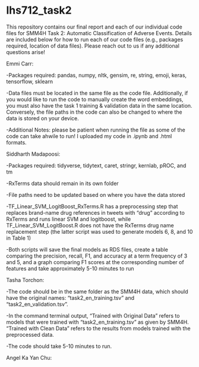 # lhs712_task2

This repository contains our final report and each of our individual code files for SMM4H Task 2: Automatic Classification of Adverse Events. Details are included below for how to run each of our code files (e.g., packages required, location of data files). Please reach out to us if any additional questions arise!


Emmi Carr:

-Packages required: pandas, numpy, nltk, gensim, re, string, emoji, keras, tensorflow, sklearn

-Data files must be located in the same file as the code file. Additionally, if you would like to run the code to manually create the word embeddings, you must also have the task 1 training & validation data in the same location. Conversely, the file paths in the code can also be changed to where the data is stored on your device.

-Additional Notes: please be patient when running the file as some of the code can take ahwile to run! I uploaded my code in .ipynb and .html formats.


Siddharth Madapoosi:

-Packages required: tidyverse, tidytext, caret, stringr, kernlab, pROC, and tm

-RxTerms data should remain in its own folder

-File paths need to be updated based on where you have the data stored

-TF_Linear_SVM_LogitBoost_RxTerms.R has a preprocessing step that replaces brand-name drug references in tweets with “drug” according to RxTerms and runs linear SVM and logitboost, while TF_Linear_SVM_LogitBoost.R does not have the RxTerms drug name replacement step (the latter script was used to generate models 6, 8, and 10 in Table 1)

-Both scripts will save the final models as RDS files, create a table comparing the precision, recall, F1, and accuracy at a term frequency of 3 and 5, and a graph comparing F1 scores at the corresponding number of features and take approximately 5-10 minutes to run


Tasha Torchon:

-The code should be in the same folder as the SMM4H data, which should have the original names: “task2_en_training.tsv” and “task2_en_validation.tsv”.

-In the command terminal output, “Trained with Original Data” refers to models that were trained with “task2_en_training.tsv” as given by SMM4H. “Trained with Clean Data” refers to the results from models trained with the preprocessed data. 

-The code should take 5-10 minutes to run.


Angel Ka Yan Chu:
